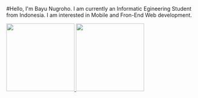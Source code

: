 #Hello, I'm Bayu Nugroho. 
I am currently an Informatic Egineering Student from Indonesia. I am interested in Mobile and Fron-End Web development.

<p align="left">
<a href="https://github.com/bayun2445">
  <img height="180em" src="https://github-readme-stats-eight-theta.vercel.app/api?username=bayun2445&show_icons=true&theme=algolia&include_all_commits=true&count_private=true"/>
  <img height="180em" src="https://github-readme-stats-eight-theta.vercel.app/api/top-langs/?username=bayun2445&layout=compact&langs_count=8&theme=algolia"/>
</a>
</p>
